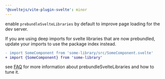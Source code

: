```yaml
---
'@sveltejs/vite-plugin-svelte': minor
---
```


enable `prebundleSvelteLibraries` by default to improve page loading for the dev server.

If you are using deep imports for svelte libraries that are now prebundled, update your imports to use the package index instead.

```diff
- import SomeComponent from 'some-library/src/SomeComponent.svelte'
+ import {SomeComponent} from 'some-library'
```

see [FAQ](https://github.com/sveltejs/vite-plugin-svelte/blob/main/docs/faq.md#what-is-going-on-with-vite-and-pre-bundling-dependencies) for more information about prebundleSvelteLibraries and how to tune it.
